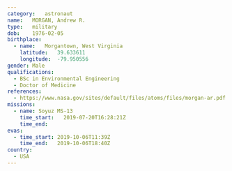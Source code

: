 ```yaml
---
category:	astronaut
name:	MORGAN, Andrew R.
type:	military
dob:	1976-02-05
birthplace:
  - name:	Morgantown, West Virginia
    latitude:	39.633611 
    longitude:	-79.950556
gender:	Male
qualifications:
  - BSc in Environmental Engineering
  - Doctor of Medicine
references:
  - https://www.nasa.gov/sites/default/files/atoms/files/morgan-ar.pdf
missions:
  - name: Soyuz MS-13
    time_start:   2019-07-20T16:28:21Z
    time_end:
evas:
  - time_start: 2019-10-06T11:39Z
    time_end:   2019-10-06T18:40Z
country:
  - USA
---
```

